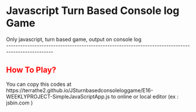 # Javascript Turn Based Console log Game 
Only javascript, turn based game, output on console log <br />
-------------------------------------------------------------------------------------------------- <br />
<h2 style="color:red">How To Play?</h2>
<p>
You can copy this codes at https://terrathe2.github.io/JSturnbasedconsoleloggame/E16-WEEKLYPROJECT-SimpleJavaScriptApp.js to online or local editor (ex : jsbin.com )
</p>
